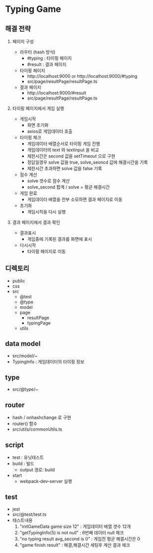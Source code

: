 Typing Game
=============

## 해결 전략
1. 페이지 구성
    * 라우터 (hash 방식)
        - #typing : 타이핑 페이지
        - #result : 결과 페이지
    * 타이핑 페이지
        - http://localhost:9000 or http://localhost:9000/#typing
        - src/page/resultPage/resultPage.ts
    * 결과 페이지
        - http://localhost:9000/#result
        - src/page/resultPage/resultPage.ts

2. 타이핑 페이지에서 게임 실행
    * 게임시작
        - 화면 초기화
        - axios로 게임데이터 호출
    * 타이핑 체크
        - 게임데이터 배열순서로 타이핑 게임 진행
        - 게임데이터의 text 와 textinput 을 비교
        - 제한시간은 second 값을 setTimeout 으로 구현
        - 정답일경우 solve 값을 true, solve_seoncd 값에 해결시간을 기록
        - 제한시간 초과하면 solve 값을 false 기록
    * 점수 계산
        - solve 갯수로 점수 계산
        - solve_second 합계 / solve = 평균 해결시간
    * 게임 완료
        - 게임데이터 배열을 전부 소모하면 결과 페이지로 이동
    * 초기화
        - 게임시작을 다시 실행

3. 결과 페이지에서 결과 확인
    * 결과표시
        - 게임중에 기록된 결과를 화면에 표시
    * 다시시작
        - 타이핑 페이지로 이동

## 디렉토리
- public
- css
- src
    - @test
    - @type
    - model
    - page
        - resultPage
        - typingPage
    - utils

## data model
- src/model/~
- TypingInfo : 게임데이터의 타이핑 정보

## type
- src/@type/~

## router
- hash / onhashchange 로 구현
- router() 함수
- src/utils/commonUtils.ts

## script
- test : 유닛테스트
- build : 빌드
    - output 경로: build
- start
    - webpack-dev-server 실행

## test
- jest
- src/@test/test.ts
- 테스트내용
    1. "initGameData game size 12" : 게임데이터 배열 갯수 12개
    2. "getTypingInfo(5) is not null" : 6번째 데이터 null 체크
    3. "no typing result avg_second is 0" : 게임전 평균 해결시간은 0
    4. "game finish result" : 해결,해결시간 세팅후 계산 결과 체크
